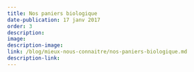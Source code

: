 ```yaml
---
title: Nos paniers biologique
date-publication: 17 janv 2017
order: 3
description: 
image:
description-image:
link: /blog/mieux-nous-connaitre/nos-paniers-biologique.md
description-link: 
---
```

